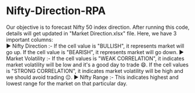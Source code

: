 # Nifty-Direction-RPA

Our objective is to forecast Nifty 50 index direction. After running this code, details will get updated in "Market Direction.xlsx" file. Here, we have 3 important columns:<br/>
▶️ Nifty Direction :- If the cell value is "BULLISH", it represents market will go up. If the cell value is "BEARISH", it represents market will go down.
▶️ Market Volatility :- If the cell values is "WEAK CORRELATION", it indicates market volatility will be low and it's a good day to trade 😄. If the cell values is "STRONG CORRELATION", it indicates market volatility will be high and we should avoid trading 😐.
▶️ Nifty Range :- This indicates highest and lowest range for the market on that particular day.
